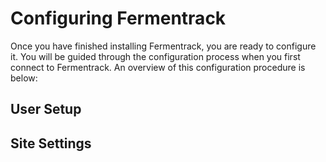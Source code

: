 # Configuring Fermentrack

Once you have finished installing Fermentrack, you are ready to configure it. You will be guided through the configuration process when you first connect to Fermentrack. An overview of this configuration procedure is below:

## User Setup


## Site Settings
